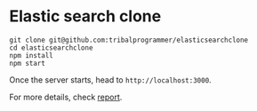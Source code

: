# Elastic search clone

```
git clone git@github.com:tribalprogrammer/elasticsearchclone
cd elasticsearchclone
npm install
npm start
```

Once the server starts, head to `http://localhost:3000`.

For more details, check [report](REPORT.md).
